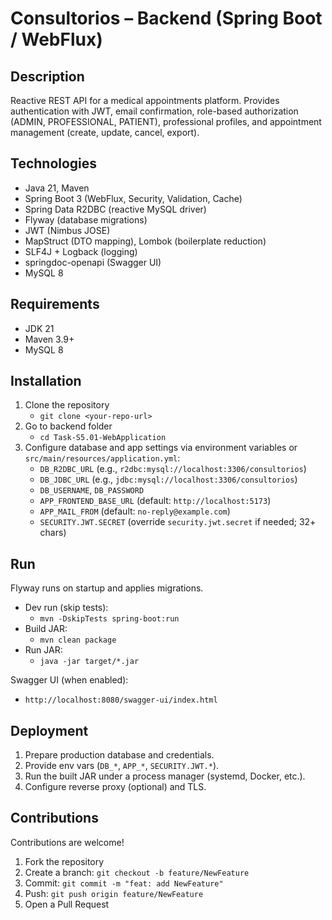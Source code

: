 # Consultorios – Backend (Spring Boot / WebFlux)

## Description
Reactive REST API for a medical appointments platform. Provides authentication with JWT, email confirmation, role-based authorization (ADMIN, PROFESSIONAL, PATIENT), professional profiles, and appointment management (create, update, cancel, export).

## Technologies
- Java 21, Maven
- Spring Boot 3 (WebFlux, Security, Validation, Cache)
- Spring Data R2DBC (reactive MySQL driver)
- Flyway (database migrations)
- JWT (Nimbus JOSE)
- MapStruct (DTO mapping), Lombok (boilerplate reduction)
- SLF4J + Logback (logging)
- springdoc-openapi (Swagger UI)
- MySQL 8

## Requirements
- JDK 21
- Maven 3.9+
- MySQL 8

## Installation
1. Clone the repository
   - `git clone <your-repo-url>`
2. Go to backend folder
   - `cd Task-S5.01-WebApplication`
3. Configure database and app settings via environment variables or `src/main/resources/application.yml`:
   - `DB_R2DBC_URL` (e.g., `r2dbc:mysql://localhost:3306/consultorios`)
   - `DB_JDBC_URL`  (e.g., `jdbc:mysql://localhost:3306/consultorios`)
   - `DB_USERNAME`, `DB_PASSWORD`
   - `APP_FRONTEND_BASE_URL` (default: `http://localhost:5173`)
   - `APP_MAIL_FROM` (default: `no-reply@example.com`)
   - `SECURITY.JWT.SECRET` (override `security.jwt.secret` if needed; 32+ chars)

## Run
Flyway runs on startup and applies migrations.

- Dev run (skip tests):
  - `mvn -DskipTests spring-boot:run`
- Build JAR:
  - `mvn clean package`
- Run JAR:
  - `java -jar target/*.jar`

Swagger UI (when enabled):
- `http://localhost:8080/swagger-ui/index.html`

## Deployment
1. Prepare production database and credentials.
2. Provide env vars (`DB_*`, `APP_*`, `SECURITY.JWT.*`).
3. Run the built JAR under a process manager (systemd, Docker, etc.).
4. Configure reverse proxy (optional) and TLS.

## Contributions
Contributions are welcome!
1. Fork the repository
2. Create a branch: `git checkout -b feature/NewFeature`
3. Commit: `git commit -m "feat: add NewFeature"`
4. Push: `git push origin feature/NewFeature`
5. Open a Pull Request

